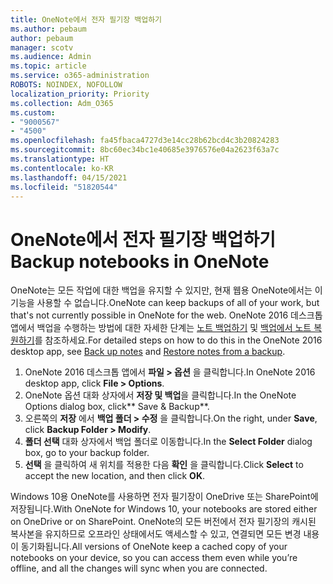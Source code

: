 ```yaml
---
title: OneNote에서 전자 필기장 백업하기
ms.author: pebaum
author: pebaum
manager: scotv
ms.audience: Admin
ms.topic: article
ms.service: o365-administration
ROBOTS: NOINDEX, NOFOLLOW
localization_priority: Priority
ms.collection: Adm_O365
ms.custom:
- "9000567"
- "4500"
ms.openlocfilehash: fa45fbaca4727d3e14cc28b62bcd4c3b20824283
ms.sourcegitcommit: 8bc60ec34bc1e40685e3976576e04a2623f63a7c
ms.translationtype: HT
ms.contentlocale: ko-KR
ms.lasthandoff: 04/15/2021
ms.locfileid: "51820544"
---
```

# <a name="backup-notebooks-in-onenote"></a><span data-ttu-id="e1482-102">OneNote에서 전자 필기장 백업하기</span><span class="sxs-lookup"><span data-stu-id="e1482-102">Backup notebooks in OneNote</span></span>

<span data-ttu-id="e1482-103">OneNote는 모든 작업에 대한 백업을 유지할 수 있지만, 현재 웹용 OneNote에서는 이 기능을 사용할 수 없습니다.</span><span class="sxs-lookup"><span data-stu-id="e1482-103">OneNote can keep backups of all of your work, but that's not currently possible in OneNote for the web.</span></span> <span data-ttu-id="e1482-104">OneNote 2016 데스크톱 앱에서 백업을 수행하는 방법에 대한 자세한 단계는 [노트 백업하기](https://support.office.com/article/back-up-notes-f58b34b0-611d-435e-87fa-7942a1767af4#id0eaabaaa=2016,_2013,_2010) 및 [백업에서 노트 복원하기](https://support.microsoft.com/office/5daf9cb0-6769-4998-a5de-f044fdd0d831)를 참조하세요.</span><span class="sxs-lookup"><span data-stu-id="e1482-104">For detailed steps on how to do this in the OneNote 2016 desktop app, see [Back up notes](https://support.office.com/article/back-up-notes-f58b34b0-611d-435e-87fa-7942a1767af4#id0eaabaaa=2016,_2013,_2010) and [Restore notes from a backup](https://support.microsoft.com/office/5daf9cb0-6769-4998-a5de-f044fdd0d831).</span></span>

1. <span data-ttu-id="e1482-105">OneNote 2016 데스크톱 앱에서 **파일 > 옵션** 을 클릭합니다.</span><span class="sxs-lookup"><span data-stu-id="e1482-105">In OneNote 2016 desktop app, click **File > Options**.</span></span>
2. <span data-ttu-id="e1482-106">OneNote 옵션 대화 상자에서 **저장 및 백업**을 클릭합니다.</span><span class="sxs-lookup"><span data-stu-id="e1482-106">In the OneNote Options dialog box, click\*\* Save & Backup\*\*.</span></span>
3. <span data-ttu-id="e1482-107">오른쪽의 **저장** 에서 **백업 폴더 > 수정** 을 클릭합니다.</span><span class="sxs-lookup"><span data-stu-id="e1482-107">On the right, under **Save**, click **Backup Folder > Modify**.</span></span>
4. <span data-ttu-id="e1482-108">**폴더 선택** 대화 상자에서 백업 폴더로 이동합니다.</span><span class="sxs-lookup"><span data-stu-id="e1482-108">In the **Select Folder** dialog box, go to your backup folder.</span></span>
5. <span data-ttu-id="e1482-109">**선택** 을 클릭하여 새 위치를 적용한 다음 **확인** 을 클릭합니다.</span><span class="sxs-lookup"><span data-stu-id="e1482-109">Click **Select** to accept the new location, and then click **OK**.</span></span>

<span data-ttu-id="e1482-110">Windows 10용 OneNote를 사용하면 전자 필기장이 OneDrive 또는 SharePoint에 저장됩니다.</span><span class="sxs-lookup"><span data-stu-id="e1482-110">With OneNote for Windows 10, your notebooks are stored either on OneDrive or on SharePoint.</span></span> <span data-ttu-id="e1482-111">OneNote의 모든 버전에서 전자 필기장의 캐시된 복사본을 유지하므로 오프라인 상태에서도 액세스할 수 있고, 연결되면 모든 변경 내용이 동기화됩니다.</span><span class="sxs-lookup"><span data-stu-id="e1482-111">All versions of OneNote keep a cached copy of your notebooks on your device, so you can access them even while you’re offline, and all the changes will sync when you are connected.</span></span>

